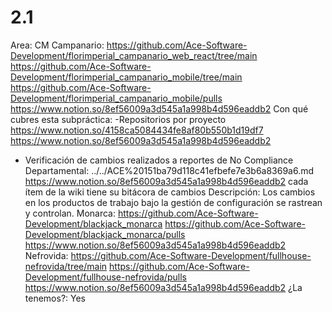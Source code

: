 # 2.1

Area: CM
Campanario: https://github.com/Ace-Software-Development/florimperial_campanario_web_react/tree/main
https://github.com/Ace-Software-Development/florimperial_campanario_mobile/tree/main
https://github.com/Ace-Software-Development/florimperial_campanario_mobile/pulls
https://www.notion.so/8ef56009a3d545a1a998b4d596eaddb2 
Con qué cubres esta subpráctica: -Repositorios por proyecto
https://www.notion.so/4158ca5084434fe8af80b550b1d19df7 
https://www.notion.so/8ef56009a3d545a1a998b4d596eaddb2 
- Verificación de cambios realizados a reportes de No Compliance
Departamental: ../../ACE%20151ba79d118c41efbefe7e3b6a8369a6.md 
https://www.notion.so/8ef56009a3d545a1a998b4d596eaddb2 cada ítem de la wiki tiene su bitácora de cambios
Descripción: Los cambios en los productos de trabajo bajo la gestión de configuración se rastrean y controlan.
Monarca: https://github.com/Ace-Software-Development/blackjack_monarca
https://github.com/Ace-Software-Development/blackjack_monarca/pulls
https://www.notion.so/8ef56009a3d545a1a998b4d596eaddb2 
Nefrovida: https://github.com/Ace-Software-Development/fullhouse-nefrovida/tree/main 
https://github.com/Ace-Software-Development/fullhouse-nefrovida/pulls
https://www.notion.so/8ef56009a3d545a1a998b4d596eaddb2 
¿La tenemos?: Yes